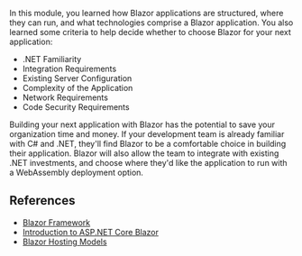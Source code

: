 In this module, you learned how Blazor applications are structured, where they can run, and what technologies comprise a Blazor application. You also learned some criteria to help decide whether to choose Blazor for your next application:

* .NET Familiarity
* Integration Requirements
* Existing Server Configuration
* Complexity of the Application
* Network Requirements
* Code Security Requirements

Building your next application with Blazor has the potential to save your organization time and money. If your development team is already familiar with C# and .NET, they'll find Blazor to be a comfortable choice in building their application. Blazor will also allow the team to integrate with existing .NET investments, and choose where they'd like the application to run with a WebAssembly deployment option.

## References

* [Blazor Framework](https://blazor.net)
* [Introduction to ASP.NET Core Blazor](/aspnet/core/blazor)
* [Blazor Hosting Models](/aspnet/core/blazor/hosting-models)
